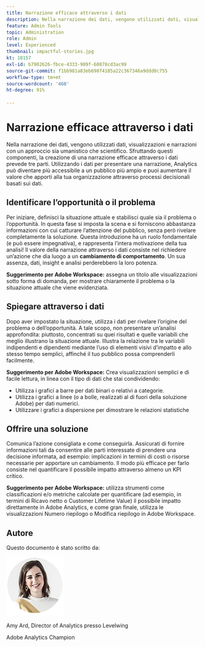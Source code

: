```yaml
---
title: Narrazione efficace attraverso i dati
description: Nella narrazione dei dati, vengono utilizzati dati, visualizzazioni e narrazioni con un approccio sia umanistico che scientifico.  Sfruttando questi componenti, la creazione di una narrazione efficace attraverso i dati prevede tre parti. Utilizzando i dati per presentare una narrazione, Analytics può diventare più accessibile a un pubblico più ampio e puoi aumentare il valore che apporti alla tua organizzazione attraverso processi decisionali basati sui dati.
feature: Admin Tools
topic: Administration
role: Admin
level: Experienced
thumbnail: impactful-stories.jpg
kt: 10157
exl-id: b7902626-fbce-4333-909f-60878cd3ac99
source-git-commit: f1bb981a83eb698f4185a22c367346a9ddd0c755
workflow-type: tm+mt
source-wordcount: '460'
ht-degree: 91%

---
```


# Narrazione efficace attraverso i dati

Nella narrazione dei dati, vengono utilizzati dati, visualizzazioni e narrazioni con un approccio sia umanistico che scientifico.  Sfruttando questi componenti, la creazione di una narrazione efficace attraverso i dati prevede tre parti. Utilizzando i dati per presentare una narrazione, Analytics può diventare più accessibile a un pubblico più ampio e puoi aumentare il valore che apporti alla tua organizzazione attraverso processi decisionali basati sui dati.

## Identificare l’opportunità o il problema

Per iniziare, definisci la situazione attuale e stabilisci quale sia il problema o l’opportunità. In questa fase si imposta la scena e si forniscono abbastanza informazioni con cui catturare l’attenzione del pubblico, senza però rivelare completamente la soluzione. Questa introduzione ha un ruolo fondamentale (e può essere impegnativa), e rappresenta l’intera motivazione della tua analisi!  Il valore della narrazione attraverso i dati consiste nel richiedere un’azione che dia luogo a un **cambiamento di comportamento**. Un sua assenza, dati, insight e analisi perderebbero la loro potenza.

**Suggerimento per Adobe Workspace:** assegna un titolo alle visualizzazioni sotto forma di domanda, per mostrare chiaramente il problema o la situazione attuale che viene evidenziata.

## Spiegare attraverso i dati

Dopo aver impostato la situazione, utilizza i dati per rivelare l’origine del problema o dell’opportunità. A tale scopo, non presentare un’analisi approfondita: piuttosto, concentrati su quei risultati e quelle variabili che meglio illustrano la situazione attuale.  Illustra la relazione tra le variabili indipendenti e dipendenti mediante l’uso di elementi visivi d’impatto e allo stesso tempo semplici, affinché il tuo pubblico possa comprenderli facilmente.

**Suggerimento per Adobe Workspace:**
Crea visualizzazioni semplici e di facile lettura, in linea con il tipo di dati che stai condividendo:

* Utilizza i grafici a barre per dati binari o relativi a categorie.
* Utilizza i grafici a linee (o a bolle, realizzati al di fuori della soluzione Adobe) per dati numerici.
* Utilizzare i grafici a dispersione per dimostrare le relazioni statistiche

## Offrire una soluzione

Comunica l’azione consigliata e come conseguirla.  Assicurati di fornire informazioni tali da consentire alle parti interessate di prendere una decisione informata, ad esempio: implicazioni in termini di costi o risorse necessarie per apportare un cambiamento. Il modo più efficace per farlo consiste nel quantificare il possibile impatto attraverso almeno un KPI critico.

**Suggerimento per Adobe Workspace:** utilizza strumenti come classificazioni e/o metriche calcolate per quantificare (ad esempio, in termini di Ricavo netto o Customer Lifetime Value) il possibile impatto direttamente in Adobe Analytics, e come gran finale, utilizza le visualizzazioni Numero riepilogo o Modifica riepilogo in Adobe Workspace.

## Autore

Questo documento è stato scritto da:

![Amy Ard](assets/amy-ard-headshot-small.png)

Amy Ard, Director of Analytics presso Levelwing

Adobe Analytics Champion
